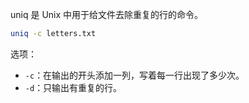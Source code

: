 uniq 是 Unix 中用于给文件去除重复的行的命令。

```bash
uniq -c letters.txt
```

选项：
- `-c`：在输出的开头添加一列，写着每一行出现了多少次。
- `-d`：只输出有重复的行。